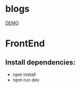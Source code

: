 # blogs 
[DEMO](https://bl-fr-7rj5u14d8.vercel.app/) 

# FrontEnd
##  Install dependencies:
* npm install
* npm run dev
